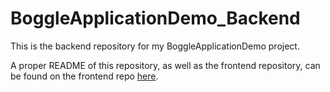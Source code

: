 # BoggleApplicationDemo_Backend

This is the backend repository for my BoggleApplicationDemo project.

A proper README of this repository, as well as the frontend repository, can be found on the frontend repo [here](https://github.com/Aledax/BoggleApplicationDemo_Frontend).

